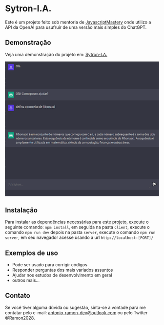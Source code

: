 # Sytron-I.A.

Este é um projeto feito sob mentoria de [JavascriptMastery](https://github.com/adrianhajdin) onde utilizo a API da OpenAI para usufruir de uma versão mais simples do
ChatGPT.

## Demonstração

Veja uma demonstração do projeto em: [Sytron-I.A.](https://sytron-i-a.vercel.app/)

![Prévia do projeto](preview.png)

## Instalação

Para instalar as dependências necessárias para este projeto, execute o seguinte comando: `npm install`,
em seguida na pasta `client`, execute o comando `npm run dev` depois na pasta `server`, execute o comando `npm run server`, 
em seu navegador acesse usando a url `http://localhost:[PORT]/`

## Exemplos de uso

- Pode ser usado para corrigir códigos
- Responder perguntas dos mais variados assuntos
- Ajudar nos estudos de desenvolvimento em geral
- outros mais...

## Contato

Se você tiver alguma dúvida ou sugestão, sinta-se à vontade para me contatar pelo e-mail: antonio-ramon-dev@outlook.com ou pelo Twitter @Ramon2028.
